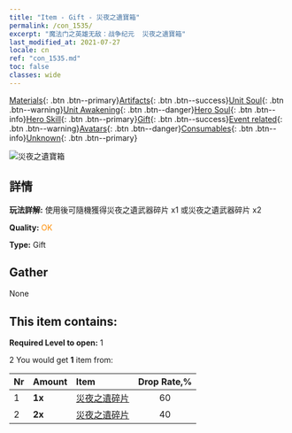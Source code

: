 ```yaml
---
title: "Item - Gift - 災夜之遺寶箱"
permalink: /con_1535/
excerpt: "魔法门之英雄无敌：战争纪元  災夜之遺寶箱"
last_modified_at: 2021-07-27
locale: cn
ref: "con_1535.md"
toc: false
classes: wide
---
```

 [Materials](/ItemsCN/){: .btn .btn--primary}[Artifacts](/ItemsCN/Artifacts/){: .btn .btn--success}[Unit Soul](/ItemsCN/UnitSoul/){: .btn .btn--warning}[Unit Awakening](/ItemsCN/UnitAwakening/){: .btn .btn--danger}[Hero Soul](/ItemsCN/HeroSoul/){: .btn .btn--info}[Hero Skill](/ItemsCN/HeroSkill/){: .btn .btn--primary}[Gift](/ItemsCN/Gift/){: .btn .btn--success}[Event related](/ItemsCN/Events/){: .btn .btn--warning}[Avatars](/ItemsCN/Avatars/){: .btn .btn--danger}[Consumables](/ItemsCN/Consumables/){: .btn .btn--info}[Unknown](/ItemsCN/Unknown/){: .btn .btn--primary}

 ![災夜之遺寶箱](/images/t/i_907149.png)

## 詳情
 **玩法詳解:** 使用後可隨機獲得災夜之遺武器碎片 x1 或災夜之遺武器碎片 x2

 **Quality:** <span style="color: #FF8C00">OK</span>

 **Type:** Gift

## Gather

  None

## This item contains:

 **Required Level to open:** 1

 2 You would get **1** item  from:

  | Nr | Amount |     Item    | Drop Rate,% |
  |:---|:-------|:------------|:---------:|
  | 1 |  **1x** | [災夜之遺碎片](/cn/Items/con_993/) | 60 | 
  | 2 |  **2x** | [災夜之遺碎片](/cn/Items/con_993/) | 40 | 
